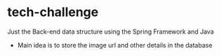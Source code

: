 # tech-challenge

Just the Back-end data structure using the Spring Framework and Java

- Main idea is to store the image url and other details in the database
